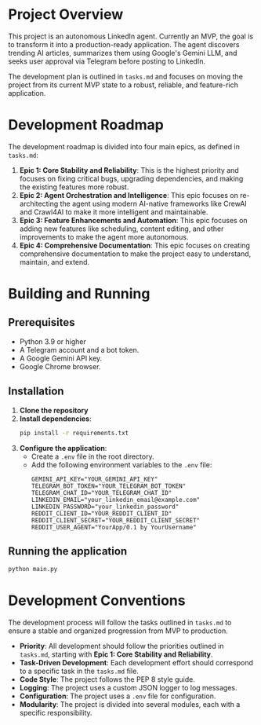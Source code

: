 # Project Overview

This project is an autonomous LinkedIn agent. Currently an MVP, the goal is to transform it into a production-ready application. The agent discovers trending AI articles, summarizes them using Google's Gemini LLM, and seeks user approval via Telegram before posting to LinkedIn.

The development plan is outlined in `tasks.md` and focuses on moving the project from its current MVP state to a robust, reliable, and feature-rich application.

# Development Roadmap

The development roadmap is divided into four main epics, as defined in `tasks.md`:

1.  **Epic 1: Core Stability and Reliability**: This is the highest priority and focuses on fixing critical bugs, upgrading dependencies, and making the existing features more robust.
2.  **Epic 2: Agent Orchestration and Intelligence**: This epic focuses on re-architecting the agent using modern AI-native frameworks like CrewAI and Crawl4AI to make it more intelligent and maintainable.
3.  **Epic 3: Feature Enhancements and Automation**: This epic focuses on adding new features like scheduling, content editing, and other improvements to make the agent more autonomous.
4.  **Epic 4: Comprehensive Documentation**: This epic focuses on creating comprehensive documentation to make the project easy to understand, maintain, and extend.

# Building and Running

## Prerequisites

*   Python 3.9 or higher
*   A Telegram account and a bot token.
*   A Google Gemini API key.
*   Google Chrome browser.

## Installation

1.  **Clone the repository**
2.  **Install dependencies**:
    ```bash
    pip install -r requirements.txt
    ```
3.  **Configure the application**:
    *   Create a `.env` file in the root directory.
    *   Add the following environment variables to the `.env` file:
        ```
        GEMINI_API_KEY="YOUR_GEMINI_API_KEY"
        TELEGRAM_BOT_TOKEN="YOUR_TELEGRAM_BOT_TOKEN"
        TELEGRAM_CHAT_ID="YOUR_TELEGRAM_CHAT_ID"
        LINKEDIN_EMAIL="your_linkedin_email@example.com"
        LINKEDIN_PASSWORD="your_linkedin_password"
        REDDIT_CLIENT_ID="YOUR_REDDIT_CLIENT_ID"
        REDDIT_CLIENT_SECRET="YOUR_REDDIT_CLIENT_SECRET"
        REDDIT_USER_AGENT="YourApp/0.1 by YourUsername"
        ```

## Running the application

```bash
python main.py
```

# Development Conventions

The development process will follow the tasks outlined in `tasks.md` to ensure a stable and organized progression from MVP to production.

*   **Priority**: All development should follow the priorities outlined in `tasks.md`, starting with **Epic 1: Core Stability and Reliability**.
*   **Task-Driven Development**: Each development effort should correspond to a specific task in the `tasks.md` file.
*   **Code Style**: The project follows the PEP 8 style guide.
*   **Logging**: The project uses a custom JSON logger to log messages.
*   **Configuration**: The project uses a `.env` file for configuration.
*   **Modularity**: The project is divided into several modules, each with a specific responsibility.